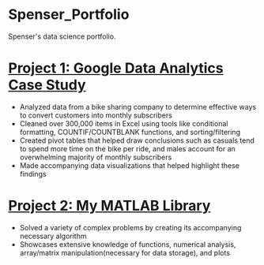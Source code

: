 # Spenser_Portfolio
Spenser's data science portfolio.

# [Project 1: Google Data Analytics Case Study](https://github.com/spensersmith99/Google-Data-Analytics-Case-Study)
* Analyzed data from a bike sharing company to determine effective ways to convert customers into monthly subscribers
* Cleaned over 300,000 items in Excel using tools like conditional formatting, COUNTIF/COUNTBLANK functions, and sorting/filtering
* Created pivot tables that helped draw conclusions such as casuals tend to spend more time on the bike per ride, and males account for an overwhelming majority of monthly subscribers
* Made accompanying data visualizations that helped highlight these findings

# [Project 2: My MATLAB Library](https://github.com/spensersmith99/MATLAB-library)
* Solved a variety of complex problems by creating its accompanying necessary algorithm
* Showcases extensive knowledge of functions, numerical analysis, array/matrix manipulation(necessary for data storage), and plots
